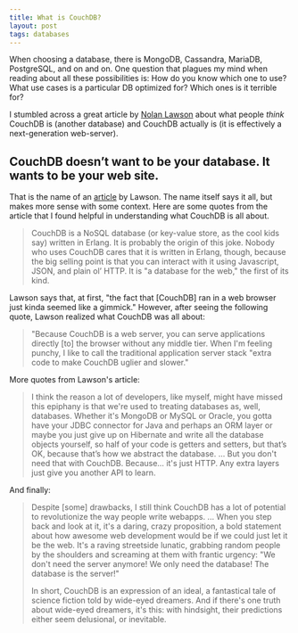 ```yaml
---
title: What is CouchDB?
layout: post
tags: databases
---
```


When choosing a database, there is MongoDB, Cassandra, MariaDB, PostgreSQL, and on and on.  One question that plagues my mind 
when reading about all these possibilities is:  How do you know which one to use?  What use cases is a particular DB 
optimized for? Which ones is it terrible for?

I stumbled across a great article by [Nolan Lawson](https://nolanlawson.com/) about what people *think* CouchDB is 
(another database) and CouchDB actually is (it is effectively a next-generation web-server).

## CouchDB doesn’t want to be your database. It wants to be your web site.
That is the name of an [article](https://nolanlawson.com/2013/11/15/couchdb-doesnt-want-to-be-your-database-it-wants-to-be-your-web-site/)
by Lawson.  The name itself says it all, but makes more sense with some context.  Here are some quotes from the 
article that I found helpful in understanding what CouchDB is all about.

> CouchDB is a NoSQL database (or key-value store, as the cool kids say) written in Erlang. It is probably the origin of this joke. Nobody who uses CouchDB cares that it is written in Erlang, though, because the big selling point is that you can interact with it using Javascript, JSON, and plain ol’ HTTP. It is "a database for the web," the first of its kind.

Lawson says that, at first, "the fact that [CouchDB] ran in a web browser just kinda seemed like a gimmick."  However, 
after seeing the following quote, Lawson realized what CouchDB was all about:

> "Because CouchDB is a web server, you can serve applications directly [to] the browser without any middle tier. When I'm feeling punchy, I like to call the traditional application server stack "extra code to make CouchDB uglier and slower."

More quotes from Lawson's article:

> I think the reason a lot of developers, like myself, might have missed this epiphany is that we're used to treating databases as, well, databases. Whether it's MongoDB or MySQL or Oracle, you gotta have your JDBC connector for Java and perhaps an ORM layer or maybe you just give up on Hibernate and write all the database objects yourself, so half of your code is getters and setters, but that’s OK, because that’s how we abstract the database.  ...  But you don't need that with CouchDB. Because… it's just HTTP. Any extra layers just give you another API to learn.

And finally:
> Despite [some] drawbacks, I still think CouchDB has a lot of potential to revolutionize the way people write webapps. ... When you step back and look at it, it's a daring, crazy proposition, a bold statement about how awesome web development would be if we could just let it be the web. It's a raving streetside lunatic, grabbing random people by the shoulders and screaming at them with frantic urgency: "We don't need the server anymore! We only need the database! The database is the server!"
>
> In short, CouchDB is an expression of an ideal, a fantastical tale of science fiction told by wide-eyed dreamers. And if there's one truth about wide-eyed dreamers, it's this: with hindsight, their predictions either seem delusional, or inevitable.

